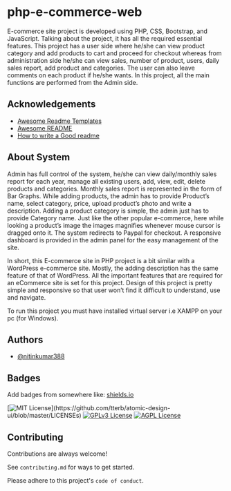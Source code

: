 
# php-e-commerce-web

E-commerce site project is developed using PHP, CSS, Bootstrap, and JavaScript. Talking about the project, it has all the required essential features. This project has a user side where he/she can view product category and add products to cart and proceed for checkout whereas from administration side he/she can view sales, number of product, users, daily sales report, add product and categories. The user can also leave comments on each product if he/she wants. In this project, all the main functions are performed from the Admin side.


## Acknowledgements

 - [Awesome Readme Templates](https://awesomeopensource.com/project/elangosundar/awesome-README-templates)
 - [Awesome README](https://github.com/matiassingers/awesome-readme)
 - [How to write a Good readme](https://bulldogjob.com/news/449-how-to-write-a-good-readme-for-your-github-project)

## About System

Admin has full control of the system, he/she can view daily/monthly sales report for each year, manage all existing users, add, view, edit, delete products and categories. Monthly sales report is represented in the form of Bar Graphs. While adding products, the admin has to provide Product’s name, select category, price, upload product’s photo and write a description. Adding a product category is simple, the admin just has to provide Category name. Just like the other popular e-commerce, here while looking a product’s image the images magnifies whenever mouse cursor is dragged onto it. The system redirects to Paypal for checkout. A responsive dashboard is provided in the admin panel for the easy management of the site.

In short, this E-commerce site in PHP project is a bit similar with a WordPress e-commerce site. Mostly, the adding description has the same feature of that of WordPress. All the important features that are required for an eCommerce site is set for this project. Design of this project is pretty simple and responsive so that user won’t find it difficult to understand, use and navigate.

To run this project you must have installed virtual server i.e XAMPP on your pc (for Windows).
## Authors

- [@nitinkumar388](https://github.com/nitinkumar388)

  
## Badges

Add badges from somewhere like: [shields.io](https://shields.io/)

[![MIT License](https://img.shields.io/apm/l/atomic-design-ui.svg?)](https://github.com/tterb/atomic-design-ui/blob/master/LICENSEs)
[![GPLv3 License](https://img.shields.io/badge/License-GPL%20v3-yellow.svg)](https://opensource.org/licenses/)
[![AGPL License](https://img.shields.io/badge/license-AGPL-blue.svg)](http://www.gnu.org/licenses/agpl-3.0)

  
## Contributing

Contributions are always welcome!

See `contributing.md` for ways to get started.

Please adhere to this project's `code of conduct`.

  
